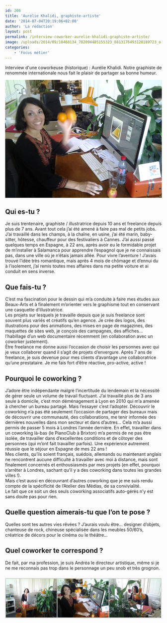 ```yaml
---
id: 266
title: 'Aurélie Khalidi, graphiste-artiste'
date: '2014-07-04T20:19:06+02:00'
author: 'La rédaction'
layout: post
permalink: /interview-coworker-aurelie-khalidi-graphiste-artiste/
image: /uploads/2014/09/10468134_782094485155323_8813176493120189723_o.jpg
categories:
    - 'Focus métier'
---
```


Interview d'une coworkeuse (historique) : Aurélie Khalidi. Notre graphiste de renommée internationale nous fait le plaisir de partager sa bonne humeur.

[![10468134_782094485155323_8813176493120189723_o](/uploads/2014/09/10468134_782094485155323_8813176493120189723_o.jpg)](/uploads/2014/09/10468134_782094485155323_8813176493120189723_o.jpg)

## Qui es-tu ?

Je suis trentenaire, graphiste / illustratrice depuis 10 ans et freelance depuis plus de 7 ans. Avant tout cela j’ai été amené à faire pas mal de petits jobs. J’ai travaillé dans les champs, à la chaîne, en usine, j’ai été marin, baby-sitter, hôtesse, chauffeur pour des festivaliers à Cannes. J’ai aussi passé quelques temps en Espagne, à 22 ans, après avoir eu le formidable projet de m’installer à Salamanca pour apprendre l’espagnol que je ne connaissais pas, dans une ville où je n’étais jamais allée. Pour vivre l’aventure ! J’avais trouvé l’idée très romantique, mais après 4 mois de chômage et d’ennui du à l’isolement, j’ai remis toutes mes affaires dans ma petite voiture et ai conduit en sens inverse.

## Que fais-tu ?

C’est ma fascination pour le dessin qui m’a conduite à faire mes études aux Beaux-Arts et à finalement m’orienter vers le graphisme tout en conservant une casquette d’illustratrice.  
Les projets sur lesquels je travaille depuis que je suis freelance sont souvent plus variés et créatifs qu’en agence. Je crée des logos, des illustrations pour des animations, des mises en page de magazines, des maquettes de sites web, je conçois des campagnes, des affiches… l’habillage d’un web documentaire récemment (en collaboration avec un coworker justement).  
Être freelance me donne aussi l’occasion de choisir les personnes avec qui je veux collaborer quand il s’agit de projets d’envergure. Après 7 ans de freelance, je suis devenue pour mes clients d’avantage une collaboratrice qu’une prestataire. Je me fais fort d’être réactive, pro-active, active !

## Pourquoi le coworking ?

J’adore être indépendante malgré l’incertitude du lendemain et la nécessité de gérer seule un volume de travail fluctuant. J’ai travaillé plus de 3 ans seule à domicile, c’est mon déménagement à Lyon en 2010 qui m’a amenée à chercher un bureau partagé. Mais l’essayer c’est l’adopter. Découvrir le coworking n’a pas été seulement l’occasion de partager des bureaux mais de découvrir une communauté, des collaborations, me tenir informée des dernières nouvelles dans mon secteur et dans d’autres… Cela m’a aussi permis de passer 5 mois à Londres l’année dernière. En effet, travailler dans un coworking là-bas (le PianoClub à Brixton) m’a permis de ne pas être isolée, de travailler dans d’excellentes conditions et de côtoyer des personnes (qui m’ont fait travailler parfois). Une expérience autrement réussie que le séjour en Espagne de mes 22 ans !  
Mes clients, qu’ils soient français, suédois, allemands ou maintenant anglais ne rencontrent aucune difficulté à travailler avec moi à distance, mais sont finalement concernés et enthousiasmés par mes projets (en effet, pourquoi s’arrêter à Londres, sachant qu’il y a des coworking dans toutes les grandes villes !).  
Mais c’est aussi en découvrant d’autres coworking que je me suis rendu compte de la spécificité de l’Atelier des Médias, de sa convivialité.  
Le fait que ce soit un des seuls coworking associatifs auto-gérés n’y est sans doute pas pour rien.

## Quelle question aimerais-tu que l’on te pose ?

Quelles sont tes autres vies rêvées ? J’aurais voulu être… designer d’objets, chanteuse de rock, chineuse spécialisée dans les meubles 50/60’s, créatrice de décors pour le cinéma ou le théâtre…

## Quel coworker te correspond ?

De fait, par ma profession, je suis Andréa le directeur artistique, même si je ne me reconnais pas trop dans le personnage un peu snob et très grognon.

 <style type="text/css">
			#gallery-5 {
				margin: auto;
			}
			#gallery-5 .gallery-item {
				float: left;
				margin-top: 10px;
				text-align: center;
				width: 33%;
			}
			#gallery-5 img {
				border: 2px solid #cfcfcf;
			}
			#gallery-5 .gallery-caption {
				margin-left: 0;
			}
			/* see gallery_shortcode() in wp-includes/media.php */
		</style>

<div class="gallery galleryid-266 gallery-columns-3 gallery-size-thumbnail" id="gallery-5"><dl class="gallery-item"> <dt class="gallery-icon landscape"> <img src="/uploads/2014/09/10506789_782094488488656_2455067585066981779_o.jpg" alt="Illustration"> </dt></dl><dl class="gallery-item"> <dt class="gallery-icon landscape"> <img src="/uploads/2014/09/10468134_782094485155323_8813176493120189723_o.jpg" alt="Illustration"> </dt></dl><dl class="gallery-item"> <dt class="gallery-icon landscape"> <img src="/uploads/2014/09/10455011_782094475155324_6916014195370138037_o.jpg" alt="Illustration"> </dt></dl>  
 </div>